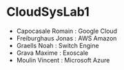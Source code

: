 # CloudSysLab1
* Capocasale Romain : Google Cloud
* Freiburghaus Jonas : AWS Amazon
* Graells Noah : Switch Engine
* Grava Maxime : Exoscale
* Moulin Vincent : Microsoft Azure